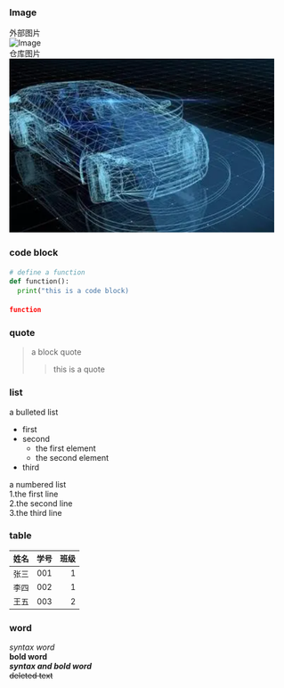 

### Image
外部图片  
![Image](http://ccst.jlu.edu.cn/__local/F/24/94/832F44F83E3CB1CE8A1D90AAC68_B204509C_1C8BD.jpg "外部图片")  
仓库图片   
![Image2](https://github.com/Quincey-Zeng/PE-homework/blob/main/png1.png "仓库文件")


###  code block
```python
# define a function
def function():
  print("this is a code block)
  
function
```

### quote
> a block quote
> >  this is a quote 

### list
a bulleted list
* first 
* second 
    *    the first element   
    *    the second element    
* third 
 
a numbered list  
1.the first line    
2.the second line   
3.the third line   

### table 
姓名|学号|班级
--|:--:|--:
张三|001|1
李四|002|1
王五|003|2

### word
*syntax word*  
**bold word**  
***syntax and bold word***  
~~deleted text~~
